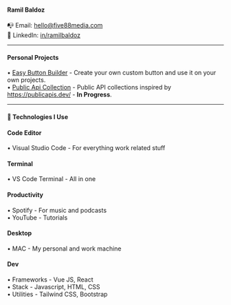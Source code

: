 #### Ramil Baldoz
📭 Email: hello@five88media.com  
👔 LinkedIn: [in/ramilbaldoz](https://www.linkedin.com/in/ramilbaldoz)  

---

#### Personal Projects
• [Easy Button Builder](https://www.easybuttonbuilder.com/) - Create your own custom button and use it on your own projects.  
• [Public Api Collection](https://public-api-red.vercel.app/) - Public API collections inspired by https://publicapis.dev/ - **In Progress**.

---

#### 🔭 Technologies I Use


#### Code Editor
• Visual Studio Code - For everything work related stuff


#### Terminal
• VS Code Terminal - All in one 


#### Productivity
• Spotify - For music and podcasts  
• YouTube - Tutorials  


#### Desktop
• MAC - My personal and work machine


#### Dev
• Frameworks - Vue JS, React  
• Stack - Javascript, HTML, CSS  
• Utilities - Tailwind CSS, Bootstrap
